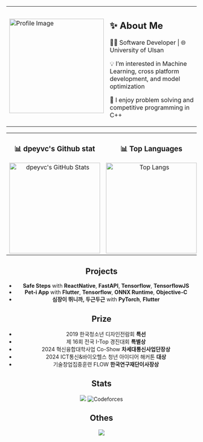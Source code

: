 <div style="text-align : center;">
  
<table>
  <tr>
    <td> 
      <img src="https://github.com/user-attachments/assets/8cb1c130-00d5-4090-b103-f7159217e55e" alt="Profile Image" width="250">
    </td>
    <td>
      <h2>✨ About Me</h2>  
      <p>👨‍💻 Software Developer | 🌐 University of Ulsan </p>
      <p>💡 I’m interested in Machine Learning, cross platform development, and model optimization </p>
      <p>🧠 I enjoy problem solving and competitive programming in C++ </p>
    </td>
  </tr>
</table>

<table>
  <tr>
    <td align="center" width="50%">
      <h3>📊 dpeyvc's Github stat</h3>
      <img src="https://github-readme-stats.vercel.app/api?username=dpeyvc&show_icons=true&theme=radical" alt="dpeyvc's GitHub Stats" height="240px"/>
    </td>
    <td align="center" width="50%">
      <h3>📊 Top Languages</h3>
      <img src="https://github-readme-stats.vercel.app/api/top-langs/?username=dpeyvc&layout=compact&theme=radical" alt="Top Langs" height="240px"/>
    </td>
  </tr>
</table>

Projects
---
- **Safe Steps** with **ReactNative**, **FastAPI**, **Tensorflow**, **TensorflowJS**
- **Pet-i App** with **Flutter**, **Tensorflow**, **ONNX Runtime**, **Objective-C**
- **심장이 뛰니까, 두근두근** with **PyTorch**, **Flutter**

Prize
---
- 2019 한국청소년 디자인전람회 **특선**
- 제 16회 전국 I-Top 경진대회 **특별상**
- 2024 혁신융합대학사업 Co-Show **차세대통신사업단장상**
- 2024 ICT통신&바이오헬스 청년 아이디어 해커톤 **대상**
- 기술창업집중훈련 FLOW **한국연구재단이사장상**


Stats
---
<img src="https://wakatime.com/badge/user/febdc7b5-6e61-46a8-b3da-11c46c3c5f89.svg">  ![Codeforces](https://badges.riever.dev/codeforces/kongsoone.svg)

Othes
---
<img src="https://github-profile-trophy.vercel.app/?username=dpeyvc&theme=flat&column=7">

</div>
